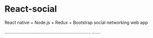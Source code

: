 # React-social
React native + Node.js + Redux + Bootstrap social networking web app

......................................................................
.......